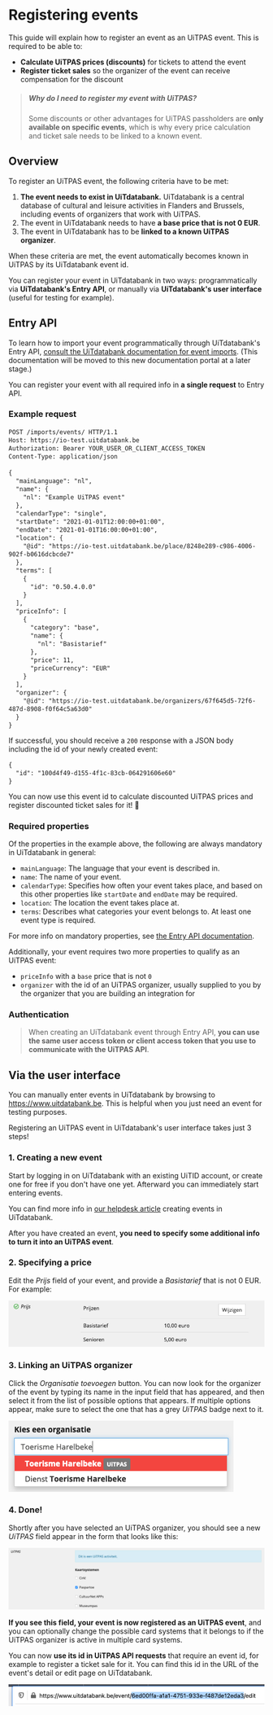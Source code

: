 # Registering events

This guide will explain how to register an event as an UiTPAS event. This is required to be able to:

- **Calculate UiTPAS prices (discounts)** for tickets to attend the event
- **Register ticket sales** so the organizer of the event can receive compensation for the discount

> ##### Why do I need to register my event with UiTPAS?
> Some discounts or other advantages for UiTPAS passholders are **only available on specific events**, which is why every price calculation and ticket sale needs to be linked to a known event.

## Overview

To register an UiTPAS event, the following criteria have to be met:

1. **The event needs to exist in UiTdatabank.** UiTdatabank is a central database of cultural and leisure activities in Flanders and Brussels, including events of organizers that work with UiTPAS.
2. The event in UiTdatabank needs to have **a base price that is not 0 EUR**.
3. The event in UiTdatabank has to be **linked to a known UiTPAS organizer**.

When these criteria are met, the event automatically becomes known in UiTPAS by its UiTdatabank event id.

You can register your event in UiTdatabank in two ways: programmatically via **UiTdatabank's Entry API**, or manually via **UiTdatabank's user interface** (useful for testing for example).

## Entry API

To learn how to import your event programmatically through UiTdatabank's Entry API, [consult the UiTdatabank documentation for event imports](https://documentatie.uitdatabank.be/content/json-ld-crud-api/latest/events.html). (This documentation will be moved to this new documentation portal at a later stage.)

You can register your event with all required info in **a single request** to Entry API.

### Example request

```http
POST /imports/events/ HTTP/1.1
Host: https://io-test.uitdatabank.be
Authorization: Bearer YOUR_USER_OR_CLIENT_ACCESS_TOKEN
Content-Type: application/json

{
  "mainLanguage": "nl",
  "name": {
    "nl": "Example UiTPAS event"
  },
  "calendarType": "single",
  "startDate": "2021-01-01T12:00:00+01:00",
  "endDate": "2021-01-01T16:00:00+01:00",
  "location": {
    "@id": "https://io-test.uitdatabank.be/place/8248e289-c986-4006-902f-b0616dcbcde7"
  },
  "terms": [
    {
      "id": "0.50.4.0.0"
    }
  ],
  "priceInfo": [
    {
      "category": "base",
      "name": {
        "nl": "Basistarief"
      },
      "price": 11,
      "priceCurrency": "EUR"
    }
  ],
  "organizer": {
    "@id": "https://io-test.uitdatabank.be/organizers/67f645d5-72f6-487d-8908-f0f64c5a63d0"
  }
}
```

If successful, you should receive a `200` response with a JSON body including the id of your newly created event:

```http
{
  "id": "100d4f49-d155-4f1c-83cb-064291606e60"
}
```

You can now use this event id to calculate discounted UiTPAS prices and register discounted ticket sales for it! 🎉

### Required properties

Of the properties in the example above, the following are always mandatory in UiTdatabank in general:

- `mainLanguage`: The language that your event is described in.
- `name`: The name of your event.
- `calendarType`: Specifies how often your event takes place, and based on this other properties like `startDate` and `endDate` may be required.
- `location`: The location the event takes place at.
- `terms`: Describes what categories your event belongs to. At least one event type is required.

For more info on mandatory properties, see [the Entry API documentation](https://documentatie.uitdatabank.be/content/json-ld-crud-api/latest/events.html).

Additionally, your event requires two more properties to qualify as an UiTPAS event:

- `priceInfo` with a `base` price that is not `0`
- `organizer` with the id of an UiTPAS organizer, usually supplied to you by the organizer that you are building an integration for

### Authentication
> When creating an UiTdatabank event through Entry API, **you can use the same user access token or client access token that you use to communicate with the UiTPAS API**.

## Via the user interface

You can manually enter events in UiTdatabank by browsing to https://www.uitdatabank.be. This is helpful when you just need an event for testing purposes.

Registering an UiTPAS event in UiTdatabank's user interface takes just 3 steps!

### 1. Creating a new event

Start by logging in on UiTdatabank with an existing UiTID account, or create one for free if you don't have one yet. Afterward you can immediately start entering events.

You can find more info in [our helpdesk article](https://helpdesk.publiq.be/hc/nl/articles/360016331140-Hulp-bij-het-invoeren-van-een-evenement) creating events in UiTdatabank.

After you have created an event, **you need to specify some additional info to turn it into an UiTPAS event**.

### 2. Specifying a price

Edit the _Prijs_ field of your event, and provide a _Basistarief_ that is not 0 EUR. For example:

![](../../assets/images/uitdatabank-event-price.png)

### 3. Linking an UiTPAS organizer

Click the _Organisatie toevoegen_ button. You can now look for the organizer of the event by typing its name in the input field that has appeared, and then select it from the list of possible options that appears. If multiple options appear, make sure to select the one that has a grey _UiTPAS_ badge next to it.

![](../../assets/images/uitdatabank-event-organizer.png)

### 4. Done!

Shortly after you have selected an UiTPAS organizer, you should see a new _UiTPAS_ field appear in the form that looks like this:

![](../../assets/images/uitdatabank-event-uitpas.png)

**If you see this field, your event is now registered as an UiTPAS event**, and you can optionally change the possible card systems that it belongs to if the UiTPAS organizer is active in multiple card systems.

You can now **use its id in UiTPAS API requests** that require an event id, for example to register a ticket sale for it. You can find this id in the URL of the event's detail or edit page on UiTdatabank.

![](../../assets/images/uitdatabank-event-id.png)

